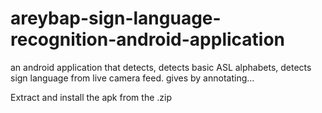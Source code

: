# areybap-sign-language-recognition-android-application

an android application that detects, detects basic ASL alphabets, detects sign language from live camera feed. gives by annotating...

Extract and install the apk from the .zip
